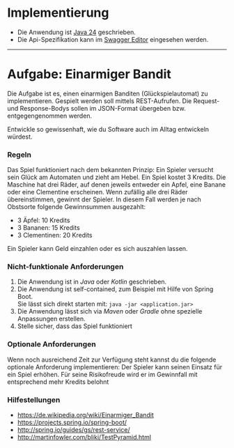 # Implementierung

- Die Anwendung ist [Java 24](https://openjdk.org/projects/jdk/24/) geschrieben.
- Die Api-Spezifikation kann im [Swagger Editor](https://editor-next.swagger.io/?url=https://raw.githubusercontent.com/xtay2/one-armed-bandit/refs/heads/master/docs/api-v1.yaml) eingesehen werden.

---

# Aufgabe: Einarmiger Bandit

Die Aufgabe ist es, einen einarmigen Banditen (Glückspielautomat) zu implementieren.
Gespielt werden soll mittels REST-Aufrufen.
Die Request- und Response-Bodys sollen im JSON-Format übergeben bzw. entgegengenommen werden.

Entwickle so gewissenhaft, wie du Software auch im Alltag entwickeln würdest.

### Regeln

Das Spiel funktioniert nach dem bekannten Prinzip: Ein Spieler versucht sein Glück am Automaten und zieht am Hebel.
Ein Spiel kostet 3 Kredits.
Die Maschine hat drei Räder, auf denen jeweils entweder ein Apfel, eine Banane oder eine Clementine erscheinen.
Wenn zufällig alle drei Räder übereinstimmen, gewinnt der Spieler.
In diesem Fall werden je nach Obstsorte folgende Gewinnsummen ausgezahlt:

- 3 Äpfel: 10 Kredits
- 3 Bananen: 15 Kredits
- 3 Clementinen: 20 Kredits

Ein Spieler kann Geld einzahlen oder es sich auszahlen lassen.

### Nicht-funktionale Anforderungen

1. Die Anwendung ist in _Java_ oder _Kotlin_ geschrieben.
2. Die Anwendung ist self-contained, zum Beispiel mit Hilfe von Spring Boot.  
   Sie lässt sich direkt starten mit: `java -jar <application.jar>`
3. Die Anwendung lässt sich via _Maven_ oder _Gradle_ ohne spezielle Anpassungen erstellen.
4. Stelle sicher, dass das Spiel funktioniert

### Optionale Anforderungen

Wenn noch ausreichend Zeit zur Verfügung steht kannst du die folgende optionale
Anforderung implementieren:
Der Spieler kann seinen Einsatz für ein Spiel erhöhen. Für seine Risikofreude wird er
im Gewinnfall mit entsprechend mehr Kredits belohnt

### Hilfestellungen

- https://de.wikipedia.org/wiki/Einarmiger_Bandit
- https://projects.spring.io/spring-boot/
- http://spring.io/guides/gs/rest-service/
- http://martinfowler.com/bliki/TestPyramid.html  